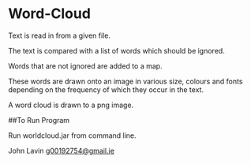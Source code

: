 # Word-Cloud

Text is read in from a given file.

The text is compared with a list of words which should be ignored.

Words that are not ignored are added to a map.

These words are drawn onto an image in various size, colours and fonts
depending on the frequency of which they occur in the text.

A word cloud is drawn to a png image.

##To Run Program

Run worldcloud.jar from command line.

John Lavin
g00192754@gmail.ie 
